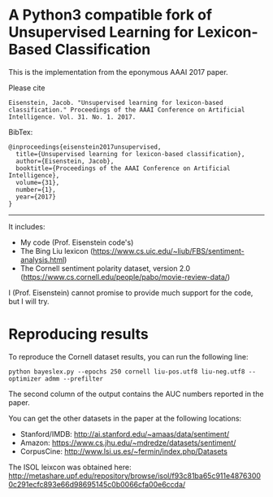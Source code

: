 # A Python3 compatible fork of Unsupervised Learning for Lexicon-Based Classification

This is the implementation from the eponymous AAAI 2017 paper. 

Please cite
```
Eisenstein, Jacob. "Unsupervised learning for lexicon-based classification." Proceedings of the AAAI Conference on Artificial Intelligence. Vol. 31. No. 1. 2017.
```

BibTex:
```
@inproceedings{eisenstein2017unsupervised,
  title={Unsupervised learning for lexicon-based classification},
  author={Eisenstein, Jacob},
  booktitle={Proceedings of the AAAI Conference on Artificial Intelligence},
  volume={31},
  number={1},
  year={2017}
}
```
------------------------------------------------------------------------------------------------------------
It includes:

- My code (Prof. Eisenstein code's)
- The Bing Liu lexicon (https://www.cs.uic.edu/~liub/FBS/sentiment-analysis.html)
- The Cornell sentiment polarity dataset, version 2.0 (https://www.cs.cornell.edu/people/pabo/movie-review-data/)

I (Prof. Eisenstein) cannot promise to provide much support for the code, but I will try.

# Reproducing results

To reproduce the Cornell dataset results, you can run the following line:

```python bayeslex.py --epochs 250 cornell liu-pos.utf8 liu-neg.utf8 --optimizer admm --prefilter```

The second column of the output contains the AUC numbers reported in the paper.

You can get the other datasets in the paper at the following locations:

- Stanford/IMDB: http://ai.stanford.edu/~amaas/data/sentiment/
- Amazon: https://www.cs.jhu.edu/~mdredze/datasets/sentiment/
- CorpusCine: http://www.lsi.us.es/~fermin/index.php/Datasets

The ISOL leixcon was obtained here: http://metashare.upf.edu/repository/browse/isol/f93c81ba65c911e48763000c291ecfc893e66d98695145c0b0066cfa00e6ccda/
